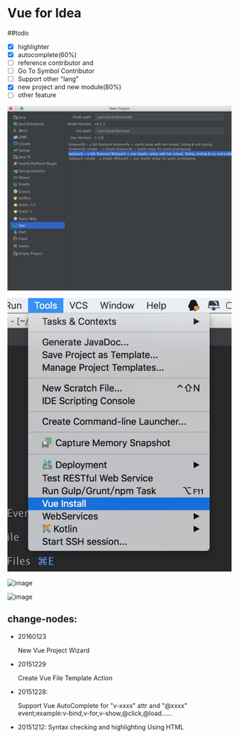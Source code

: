 # Vue for Idea

##todo
- [x] highlighter
- [x] autocomplete(60%)
- [ ] reference contributor and 
- [ ] Go To Symbol Contributor
- [ ] Support other "lang"
- [x] new project and new module(80%)
- [ ] other feature

![image](https://raw.githubusercontent.com/henjue/vue-for-idea/master/images/4.png)

![image](https://raw.githubusercontent.com/henjue/vue-for-idea/master/images/5.png)

![image](https://raw.githubusercontent.com/henjue/vue-for-idea/master/images/2.png)

![image](https://raw.githubusercontent.com/henjue/vue-for-idea/master/images/3.png)

## change-nodes:
* 20160123

    New Vue Project Wizard
    
* 20151229

    Create Vue File Template Action
    
* 20151228:

    Support Vue AutoComplete for "v-xxxx" attr and "@xxxx" event;example:v-bind,v-for,v-show,@click,@load......

* 20151212:
    Syntax checking and highlighting Using HTML

